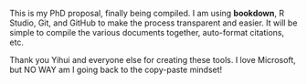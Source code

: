 This is my PhD proposal, finally being compiled. I am using **bookdown**, R
Studio, Git, and GitHub to make the process transparent and easier. It will be
simple to compile the various documents together, auto-format citations, etc. 

Thank you Yihui and everyone else for creating these tools. I love Microsoft, but 
NO WAY am I going back to the copy-paste mindset! 